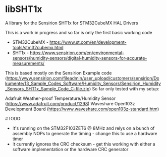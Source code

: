 # libSHT1x
A library for the Sensirion SHT1x for STM32CubeMX HAL Drivers

This is a work in progress and so far is only the first basic working code

* STM32CubeMX - https://www.st.com/en/development-tools/stm32cubemx.html
* SHT1x - https://www.sensirion.com/en/environmental-sensors/humidity-sensors/digital-humidity-sensors-for-accurate-measurements/

This is based mostly on the Sensirion Example code (https://www.sensirion.com/fileadmin/user_upload/customers/sensirion/Dokumente/13_Sample_Codes_Software/Humidity_Sensors/Sensirion_Humidity_Sensors_SHT1x_Sample_Code_C-file.zip)
So far only tested with my setup:

Adafruit Weather-proof Temperature/Humidity Sensor (https://www.adafruit.com/product/1298)
Waveshare Open103z Development Board (https://www.waveshare.com/open103z-standard.htm)


#TODO
* It's running on the STM32F103ZET6 @ 8MHz and relys on a bunch of assembly NOPs to generate the timing - change this to use a hardware timer
* It currently ignores the CRC checksum - get this working with either a software implementation or the hardware CRC generator
